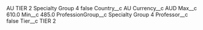 <?xml version="1.0" encoding="UTF-8"?>
<CustomMetadata xmlns="http://soap.sforce.com/2006/04/metadata" xmlns:xsi="http://www.w3.org/2001/XMLSchema-instance" xmlns:xsd="http://www.w3.org/2001/XMLSchema">
    <label>AU TIER 2 Specialty Group 4</label>
    <protected>false</protected>
    <values>
        <field>Country__c</field>
        <value xsi:type="xsd:string">AU</value>
    </values>
    <values>
        <field>Currency__c</field>
        <value xsi:type="xsd:string">AUD</value>
    </values>
    <values>
        <field>Max__c</field>
        <value xsi:type="xsd:double">610.0</value>
    </values>
    <values>
        <field>Min__c</field>
        <value xsi:type="xsd:double">485.0</value>
    </values>
    <values>
        <field>ProfessionGroup__c</field>
        <value xsi:type="xsd:string">Specialty Group 4</value>
    </values>
    <values>
        <field>Professor__c</field>
        <value xsi:type="xsd:boolean">false</value>
    </values>
    <values>
        <field>Tier__c</field>
        <value xsi:type="xsd:string">TIER 2</value>
    </values>
</CustomMetadata>
